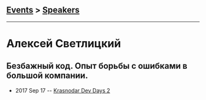 ## [Events](../README.md) > [Speakers](../speakers.md)
---

# Алексей Светлицкий

## Безбажный код. Опыт борьбы с ошибками в большой компании.
- 2017 Sep 17 -- [Krasnodar Dev Days 2](https://www.youtube.com/watch?v=YLQ1lH7mGY8)    
